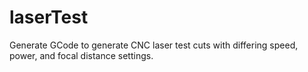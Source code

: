 # laserTest
Generate GCode to generate CNC laser test cuts with differing speed, power, and focal distance settings.
